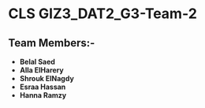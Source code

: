 # CLS GIZ3_DAT2_G3-Team-2

## Team Members:-
- **Belal Saed**
- **Alla ElHarery**
- **Shrouk ElNagdy**
- **Esraa Hassan**
- **Hanna Ramzy**
